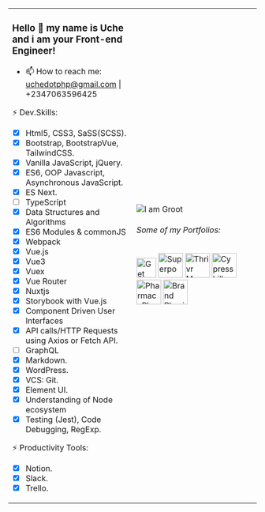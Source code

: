 <table><tr><td valign="middle" width="50%">
  
### Hello 👋 my name is Uche and i am your Front-end Engineer!
- 📫 How to reach me: uchedotphp@gmail.com | +2347063596425

⚡ Dev.Skills:
* [x] Html5, CSS3, SaSS(SCSS).
* [x] Bootstrap, BootstrapVue, TailwindCSS.
* [x] Vanilla JavaScript, jQuery.
* [x] ES6, OOP Javascript, Asynchronous JavaScript.
* [x] ES Next.
* [ ] TypeScript
* [x] Data Structures and Algorithms
* [x] ES6 Modules & commonJS
* [x] Webpack
* [x] Vue.js
* [x] Vue3
* [x] Vuex
* [x] Vue Router
* [x] Nuxtjs
* [x] Storybook with Vue.js
* [x] Component Driven User Interfaces
* [x] API calls/HTTP Requests using Axios or Fetch API.
* [ ] GraphQL
* [x] Markdown.
* [x] WordPress.
* [x] VCS: Git.
* [x] Element UI.
* [x] Understanding of Node ecosystem
* [x] Testing (Jest), Code Debugging, RegExp.

⚡ Productivity Tools:
* [x] Notion.
* [x] Slack.
* [x] Trello.

</td><td valign="middle" width="50%">

![I am Groot](https://lengtechltd.com/Groot-PNG-Image-Transparent.png)
###### Some of my Portfolios:
<p>
	<a href="https://www.getwelp.com/"><img height="40" src="https://lengtechltd.com/getwelp.png" alt="Get Welp"></a>
	<a href="https://www.superpow.app/"><img height="50" src="https://lengtechltd.com/Pow-01.webp" alt="Superpow"></a>
	<a href="http://thrivrmagazine.com/"><img height="50" src="https://lengtechltd.com/Thrivr-Logo.png" alt="Thrivr Magazine"></a>
	<a href="http://cypresshillconsulting.com/"><img height="50" src="https://lengtechltd.com/cypresshill-logo.png" alt="Cypresshill Consulting"></a>
	<a href="https://pharmacyplusltd.com/" target="_blank"><img height="50" src="https://lengtechltd.com/PharmacyPlusLogo.png" alt="PharmacyPlus Ltd."></a>
	<a href="https://brandphysio.com/" target="_blank"><img height="50" src="https://lengtechltd.com/BrandPhysiologo.png" alt="Brand Physio"></a>
</p>

</td></tr></table>
